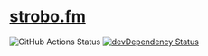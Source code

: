 # [strobo.fm](https://strobo.fm)

![GitHub Actions Status](https://github.com/1000ch/strobo.fm/workflows/gh-pages/badge.svg)
[![devDependency Status](https://david-dm.org/1000ch/strobo.fm/dev-status.svg)](https://david-dm.org/1000ch/strobo.fm?type=dev)
